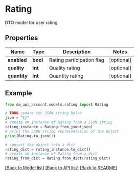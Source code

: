 # Rating

DTO model for user rating

## Properties

Name | Type | Description | Notes
------------ | ------------- | ------------- | -------------
**enabled** | **bool** | Rating participation flag | [optional]
**quality** | **int** | Quality rating | [optional]
**quantity** | **int** | Quantity rating | [optional]

## Example

```python
from dm_api_account.models.rating import Rating

# TODO update the JSON string below
json = "{}"
# create an instance of Rating from a JSON string
rating_instance = Rating.from_json(json)
# print the JSON string representation of the object
print(Rating.to_json())

# convert the object into a dict
rating_dict = rating_instance.to_dict()
# create an instance of Rating from a dict
rating_from_dict = Rating.from_dict(rating_dict)
```
[[Back to Model list]](../README.md#documentation-for-models) [[Back to API list]](../README.md#documentation-for-api-endpoints) [[Back to README]](../README.md)
